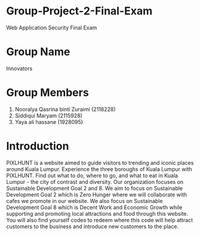 # Group-Project-2-Final-Exam
Web Application Security Final Exam

# Group Name
Innovators

# Group Members
1. Nooralya Qasrina binti Zuraimi (2118228)
2. Siddiqui Maryam (2115928)
3. Yaya ali hassane (1928095)

# Introduction
PIXLHUNT is a website aimed to guide visitors to trending and iconic places around Kuala 
Lumpur. Experience the three boroughs of Kuala Lumpur with PIXLHUNT. Find out what to do, 
where to go, and what to eat in Kuala Lumpur - the city of contrast and diversity.
Our organization focuses on Sustainable Development Goal 2 and 8. We aim to focus on 
Sustainable Development Goal 2 which is Zero Hunger where we will collaborate with cafes we 
promote in our website. We also focus on Sustainable Development Goal 8 which is Decent Work and 
Economic Growth while supporting and promoting local attractions and food through this website. 
You will also find yourself codes to redeem where this code will help attract customers to the business 
and introduce new customers to the place.
